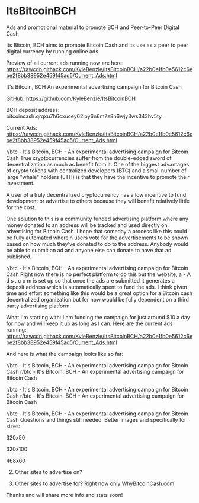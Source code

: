 # ItsBitcoinBCH
Ads and promotional material to promote BCH and Peer-to-Peer Digital Cash

Its Bitcoin, BCH aims to promote Bitcoin Cash and its use as a peer to peer digital currency by running online ads.  

Preview of all current ads running now are here: https://rawcdn.githack.com/KyleBenzle/ItsBitcoinBCH/a22b0e1fb0e5612c6ebe2f8bb38952e459f45ad5/Current_Ads.html


It's Bitcoin, BCH
An experimental advertising campaign for Bitcoin Cash

GitHub: https://github.com/KyleBenzle/ItsBitcoinBCH

BCH deposit address: bitcoincash:qrqxu7h6cxucey62lpy6n6m7z8n6wjy3ws343hv5ty

Current Ads: https://rawcdn.githack.com/KyleBenzle/ItsBitcoinBCH/a22b0e1fb0e5612c6ebe2f8bb38952e459f45ad5/Current_Ads.html

r/btc - It's Bitcoin, BCH - An experimental advertising campaign for Bitcoin Cash
True cryptocurrencies suffer from the double-edged sword of decentralization as much as benefit from it. One of the biggest advantages of crypto tokens with centralized developers (BTC) and a small number of large "whale" holders (ETH) is that they have the incentive to promote their investment.



A user of a truly decentralized cryptocurrency has a low incentive to fund development or advertise to others because they will benefit relatively little for the cost. 



One solution to this is a community funded advertising platform where any money donated to an address will be tracked and used directly on advertising for Bitcoin Cash. I hope that someday a process like this could be fully automated wherein users vote for the advertisements to be shown based on how much they've donated to do to the address. Anybody would be able to submit an ad and anyone else can donate to have that ad published.



r/btc - It's Bitcoin, BCH - An experimental advertising campaign for Bitcoin Cash
Right now there is no perfect platform to do this but the website, a - A d s . c o m is set up so that once the ads are submitted it generates a deposit address which is automatically spent to fund the ads. I think given time and effort something like this would be a great option for a Bitcoin cash decentralized organization but for now would be fully dependent on a third party advertising platform.



What I'm starting with:
I am funding the campaign for just around $10 a day for now and will keep it up as long as I can. Here are the current ads running: https://rawcdn.githack.com/KyleBenzle/ItsBitcoinBCH/a22b0e1fb0e5612c6ebe2f8bb38952e459f45ad5/Current_Ads.html

And here is what the campaign looks like so far:



r/btc - It's Bitcoin, BCH - An experimental advertising campaign for Bitcoin Cash
r/btc - It's Bitcoin, BCH - An experimental advertising campaign for Bitcoin Cash


r/btc - It's Bitcoin, BCH - An experimental advertising campaign for Bitcoin Cash
r/btc - It's Bitcoin, BCH - An experimental advertising campaign for Bitcoin Cash


r/btc - It's Bitcoin, BCH - An experimental advertising campaign for Bitcoin Cash
Questions and things still needed:
Better images and specifically for sizes:

320x50

320x100

468x60



2) Other sites to advertise on?

3) Other sites to advertise for? Right now only WhyBitcoinCash.com





Thanks and will share more info and stats soon!
